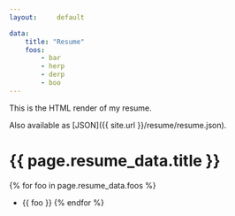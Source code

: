 ```yaml
---
layout:     default

data:
    title: "Resume"
    foos:
        - bar
        - herp
        - derp
        - boo
---
```


This is the HTML render of my resume.

Also available as [JSON]({{ site.url }}/resume/resume.json).

# {{ page.resume_data.title }}

{% for foo in page.resume_data.foos %}
- {{ foo }}
{% endfor %}
